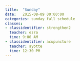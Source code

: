 ```yaml
---
title:  "Sunday"
date:   2015-08-09 00:00:00
categories: sunday fall schedule
classes:
- classidentifier: strengthen2
  teacher: ezra
  time: 9:00 AM
- classidentifier: acupuncture
  teacher: ayotte
  time: 12:30 PM
---
```

